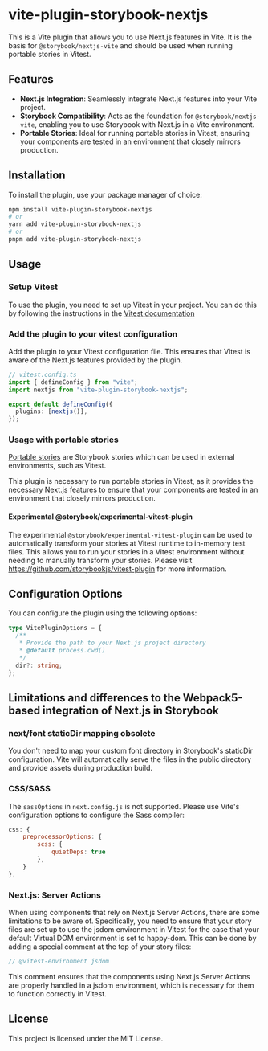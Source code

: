 # vite-plugin-storybook-nextjs

This is a Vite plugin that allows you to use Next.js features in Vite. It is the basis for `@storybook/nextjs-vite` and should be used when running portable stories in Vitest.

## Features

- **Next.js Integration**: Seamlessly integrate Next.js features into your Vite project.
- **Storybook Compatibility**: Acts as the foundation for `@storybook/nextjs-vite`, enabling you to use Storybook with Next.js in a Vite environment.
- **Portable Stories**: Ideal for running portable stories in Vitest, ensuring your components are tested in an environment that closely mirrors production.

## Installation

To install the plugin, use your package manager of choice:

```sh
npm install vite-plugin-storybook-nextjs
# or
yarn add vite-plugin-storybook-nextjs
# or
pnpm add vite-plugin-storybook-nextjs
```

## Usage

### Setup Vitest

To use the plugin, you need to set up Vitest in your project. You can do this by following the instructions in the [Vitest documentation](https://vitest.dev/guide/)

### Add the plugin to your vitest configuration

Add the plugin to your Vitest configuration file. This ensures that Vitest is aware of the Next.js features provided by the plugin.

```ts
// vitest.config.ts
import { defineConfig } from "vite";
import nextjs from "vite-plugin-storybook-nextjs";

export default defineConfig({
  plugins: [nextjs()],
});
```

### Usage with portable stories

[Portable stories](https://storybook.js.org/docs/api/portable-stories/portable-stories-vitest) are Storybook stories which can be used in external environments, such as Vitest.

This plugin is necessary to run portable stories in Vitest, as it provides the necessary Next.js features to ensure that your components are tested in an environment that closely mirrors production.

#### Experimental @storybook/experimental-vitest-plugin

The experimental `@storybook/experimental-vitest-plugin` can be used to automatically transform your stories at Vitest runtime to in-memory test files. This allows you to run your stories in a Vitest environment without needing to manually transform your stories. Please visit https://github.com/storybookjs/vitest-plugin for more information.

## Configuration Options

You can configure the plugin using the following options:

```ts
type VitePluginOptions = {
  /**
   * Provide the path to your Next.js project directory
   * @default process.cwd()
   */
  dir?: string;
};
```

## Limitations and differences to the Webpack5-based integration of Next.js in Storybook

### next/font staticDir mapping obsolete

You don't need to map your custom font directory in Storybook's staticDir configuration. Vite will automatically serve the files in the public directory and provide assets during production build.

### CSS/SASS

The `sassOptions` in `next.config.js` is not supported. Please use Vite's configuration options to configure the Sass compiler:

```js
css: {
    preprocessorOptions: {
        scss: {
            quietDeps: true
        },
    }
},
```

### Next.js: Server Actions

When using components that rely on Next.js Server Actions, there are some limitations to be aware of. Specifically, you need to ensure that your story files are set up to use the jsdom environment in Vitest for the case that your default Virtual DOM environment is set to happy-dom. This can be done by adding a special comment at the top of your story files:

```js
// @vitest-environment jsdom
```

This comment ensures that the components using Next.js Server Actions are properly handled in a jsdom environment, which is necessary for them to function correctly in Vitest.

## License

This project is licensed under the MIT License.
